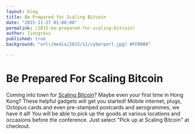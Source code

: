 ```yaml
---
layout: blog
title: Be Prepared for Scaling Bitcoin
date: "2015-11-27 01:00:00"
permalink: /2015-be-prepared-for-scaling-bitcoin/
author: liongrass
published: true
background: "url(/media/2015/11/cyberport.jpg) #FF0000"

---
```


# Be Prepared For Scaling Bitcoin

Coming into town for [Scaling Bitcoin](https://scalingbitcoin.org/hongkong2015/)? Maybe even your first time in Hong Kong? These helpful gadgets will get you started! Mobile internet, plugs, Octopus cards and even pre-stamped postcards and aerogrammes, we have it all!
You will be able to pick up the goods at various locations and occasions before the conference. Just select "Pick up at Scaling Bitcoin" at checkout.

<div data-accent_color="767676" data-background_color="ffffff" data-button_background_color="7fb466" data-button_text_color="ffffff" data-cart_button_text="Cart" data-cart_title="Your cart" data-cart_total_text="Total" data-checkout_button_text="Checkout" data-discount_notice_text="Shipping and discount codes are added at checkout." data-embed_type="cart" data-empty_cart_text="Your cart is empty." data-shop="too-free-to-fail.myshopify.com" data-sticky="true" data-text_color="000000"></div>
<div data-background_color="ffffff" data-button_background_color="7fb466" data-button_text_color="ffffff" data-buy_button_out_of_stock_text="Out of Stock" data-buy_button_product_unavailable_text="Unavailable" data-buy_button_text="Buy now" data-collection_handle="scaling-bitcoin" data-display_size="compact" data-embed_type="collection" data-has_image="true" data-next_page_button_text="Next page" data-product_handle="" data-product_modal="true" data-product_name="" data-product_title_color="000000" data-redirect_to="modal" data-shop="too-free-to-fail.myshopify.com"></div>
<script type="text/javascript">document.getElementById('ShopifyEmbedScript') || document.write('<script type="text/javascript" src="https://widgets.shopifyapps.com/assets/widgets/embed/client.js" id="ShopifyEmbedScript"><\/script>');</script>
